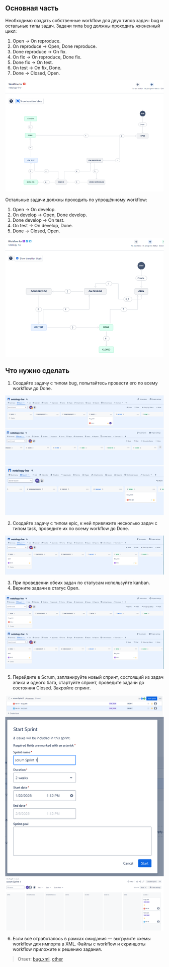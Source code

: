 ## Основная часть

Необходимо создать собственные workflow для двух типов задач: bug и остальные типы задач. Задачи типа bug должны проходить жизненный цикл:

1. Open -> On reproduce.
2. On reproduce -> Open, Done reproduce.
3. Done reproduce -> On fix.
4. On fix -> On reproduce, Done fix.
5. Done fix -> On test.
6. On test -> On fix, Done.
7. Done -> Closed, Open.

![bug_workflow](./task/bug_workflow.png)

Остальные задачи должны проходить по упрощённому workflow:

1. Open -> On develop.
2. On develop -> Open, Done develop.
3. Done develop -> On test.
4. On test -> On develop, Done.
5. Done -> Closed, Open.

![task_workflow](./task/task_workflow.png)

## Что нужно сделать

1. Создайте задачу с типом bug, попытайтесь провести его по всему workflow до Done.

![bug_kanban0](./task/bug_kanban0.png)
![bug_kanban2](./task/bug_kanban2.png)
![bug_done](./task/bug_done.png)

2. Создайте задачу с типом epic, к ней привяжите несколько задач с типом task, проведите их по всему workflow до Done.

![epic_task](./task/epic_task.png)

3. При проведении обеих задач по статусам используйте kanban.
4. Верните задачи в статус Open.

![bug_kanban1](./task/bug_kanban1.png)
![epic_task](./task/epic_task.png)

5. Перейдите в Scrum, запланируйте новый спринт, состоящий из задач эпика и одного бага, стартуйте спринт, проведите задачи до состояния Closed. Закройте спринт.

![sprint](./task/sprint.png)
![sprint_start](./task/sprint_start.png)
![sprint_closed](./task/scrum_closed.png)

6. Если всё отработалось в рамках ожидания — выгрузите схемы workflow для импорта в XML. Файлы с workflow и скриншоты workflow приложите к решению задания.

>Ответ: [bug.xml](./task/bug_workflow.xml), [other](./task/task_workflow.xml)
